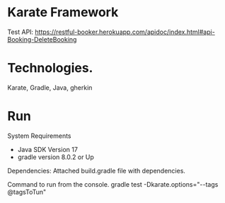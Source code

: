 # Karate Framework

Test API: https://restful-booker.herokuapp.com/apidoc/index.html#api-Booking-DeleteBooking


# Technologies.

Karate, Gradle, Java, gherkin

# Run

System Requirements
* Java SDK Version 17
* gradle version 8.0.2 or Up

Dependencies:
Attached build.gradle file with dependencies.

Command to run from the console.
gradle test -Dkarate.options="--tags @tagsToTun"
